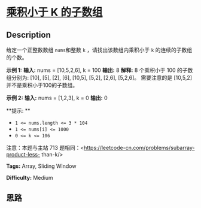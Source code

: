 # [乘积小于 K 的子数组][title]

## Description

给定一个正整数数组 `nums`和整数 `k` ，请找出该数组内乘积小于 `k` 的连续的子数组的个数。



**示例 1:**
            **输入:** nums = [10,5,2,6], k = 100    **输出:** 8    **解释:** 8 个乘积小于 100 的子数组分别为: [10], [5], [2], [6], [10,5], [5,2], [2,6], [5,2,6]。    需要注意的是 [10,5,2] 并不是乘积小于100的子数组。    

**示例 2:**
            **输入:** nums = [1,2,3], k = 0    **输出:** 0



**提示:  **

  * `1 <= nums.length <= 3 * 104`
  * `1 <= nums[i] <= 1000`
  * `0 <= k <= 106`



注意：本题与主站 713 题相同：<https://leetcode-cn.com/problems/subarray-product-less-
than-k/>


**Tags:** Array, Sliding Window

**Difficulty:** Medium

## 思路

[title]: https://leetcode-cn.com/problems/ZVAVXX
